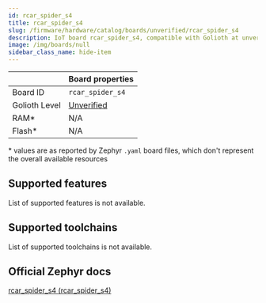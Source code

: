 ```yaml
---
id: rcar_spider_s4
title: rcar_spider_s4
slug: /firmware/hardware/catalog/boards/unverified/rcar_spider_s4
description: IoT board rcar_spider_s4, compatible with Golioth at unverified level.
image: /img/boards/null
sidebar_class_name: hide-item
---
```


[//]: # (This is an auto-generated file, do not edit! Changes to it will be lost upon re-generation)



|                | Board properties     |
| -------------  | -------------------- |
| Board ID       | `rcar_spider_s4` |
| Golioth Level  | [Unverified](/firmware/hardware#unverified-boards) |
| RAM*           | N/A |
| Flash*         | N/A |

\* values are as reported by Zephyr `.yaml` board files, which don't represent the overall available resources



## Supported features

List of supported features is not available.

## Supported toolchains

List of supported toolchains is not available.

## Official Zephyr docs

[rcar_spider_s4 (rcar_spider_s4)](https://docs.zephyrproject.org/latest/boards/renesas/rcar_spider_s4/doc/index.html)
